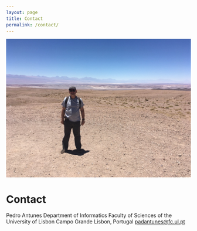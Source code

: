 ```yaml
---
layout: page
title: Contact
permalink: /contact/
---
```


![photo](/assets/img/atacama.jpg "Title")

Contact
=======

Pedro Antunes
Department of Informatics
Faculty of Sciences of the University of Lisbon
Campo Grande
Lisbon, Portugal
padantunes@fc.ul.pt
